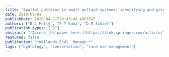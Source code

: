 ```yaml
---
title: "Spatial patterns in small wetland systems: identifying and prioritising wetlands most at risk from environmental and anthropogenic impacts"
date: 2018-01-01
publishDate: 2020-04-22T20:43:46.490154Z
authors: ["B L Melly", "P T Gama", "D M Schael"]
publication_types: ["2"]
abstract: "[Access the paper here.](https://link.springer.com/article/10.1007/s11273-018-9626-7) This study establishes whether analysing the distribution patterns of wetlands could identify key systems that would focus conservation and management decisions, without site-specific data which requires significant logistical and financial resources. In the proposed approach …"
featured: false
publication: "*Wetlands Ecol. Manage.*"
tags: ["hydrology", "conservation", "land-use management"]
---
```


